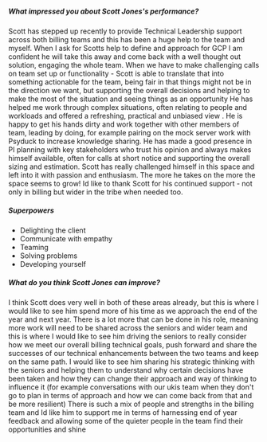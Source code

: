 ##### What impressed you about Scott Jones's performance?

Scott has stepped up recently to provide Technical Leadership support across both billing teams and this has been a huge help to the team and myself. When I ask for Scotts help to define and approach for GCP I am confident he will take this away and come back with a well thought out solution, engaging the whole team. When we have to make challenging calls on team set up or functionality - Scott is able to translate that into something actionable for the team, being fair in that things might not be in the direction we want, but supporting the overall decisions and helping to make the most of the situation and seeing things as an opportunity He has helped me work through complex situations, often relating to people and workloads and offered a refreshing, practical and unbiased view . He is happy to get his hands dirty and work together with other members of team, leading by doing, for example pairing on the mock server work with Psyduck to increase knowledge sharing. He has made a good presence in PI planning with key stakeholders who trust his opinion and always makes himself available, often for calls at short notice and supporting the overall sizing and estimation. Scott has really challenged himself in this space and left into it with passion and enthusiasm. The more he takes on the more the space seems to grow! Id like to thank Scott for his continued support - not only in billing but wider in the tribe when needed too.

##### Superpowers

- Delighting the client
- Communicate with empathy
- Teaming
- Solving problems
- Developing yourself

##### What do you think Scott Jones can improve?

I think Scott does very well in both of these areas already, but this is where I would like to see him spend more of his time as we approach the end of the year and next year. There is a lot more that can be done in his role, meaning more work will need to be shared across the seniors and wider team and this is where I would like to see him driving the seniors to really consider how we meet our overall billing technical goals, push forward and share the successes of our technical enhancements between the two teams and keep on the same path. I would like to see him sharing his strategic thinking with the seniors and helping them to understand why certain decisions have been taken and how they can change their approach and way of thinking to influence it (for example conversations with our ukis team when they don't go to plan in terms of approach and how we can come back from that and be more resilient) There is such a mix of people and strengths in the billing team and Id like him to support me in terms of harnessing end of year feedback and allowing some of the quieter people in the team find their opportunities and shine